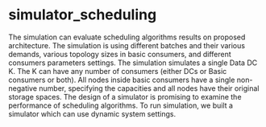 # simulator_scheduling
The simulation can evaluate scheduling algorithms results on proposed architecture. The simulation is using different batches and their various demands, various topology sizes in basic consumers, and different consumers parameters settings. The simulation simulates a single Data DC K. The K can have any number of consumers (either DCs or Basic consumers or both). All nodes inside basic consumers have a single non-negative number, specifying the capacities and all nodes have their original storage spaces. The design of a simulator is promising
to examine the performance of scheduling algorithms. To run simulation, we built a simulator which can use dynamic system settings.
